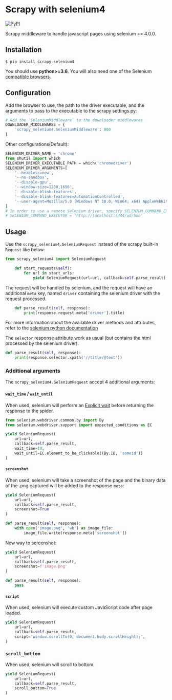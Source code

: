 # Scrapy with selenium4
[![PyPI](https://img.shields.io/pypi/v/scrapy-selenium4.svg)](https://pypi.python.org/pypi/scrapy-selenium4)

Scrapy middleware to handle javascript pages using selenium >= 4.0.0.

## Installation
```
$ pip install scrapy-selenium4
```
You should use **python>=3.6**.
You will also need one of the Selenium [compatible browsers](http://www.seleniumhq.org/about/platforms.jsp).

## Configuration
Add the browser to use, the path to the driver executable, and the arguments to pass to the executable to the scrapy settings.py:
```python
# Add the `SeleniumMiddleware` to the downloader middlewares
DOWNLOADER_MIDDLEWARES = {
    'scrapy_selenium4.SeleniumMiddleware': 800
}
```
Other configurations(Default):
```python
SELENIUM_DRIVER_NAME = 'chrome'
from shutil import which
SELENIUM_DRIVER_EXECUTABLE_PATH = which('chromedriver')
SELENIUM_DRIVER_ARGUMENTS=[
    '--headless=new',
    '--no-sandbox',
    '--disable-gpu',
    '--window-size=1280,1696',
    '--disable-blink-features',
    '--disable-blink-features=AutomationControlled',
    '--user-agent=Mozilla/5.0 (Windows NT 10.0; Win64; x64) AppleWebKit/537.36 (KHTML, like Gecko) Chrome/91.0.4472.124 Safari/537.36',
]
# In order to use a remote Selenium driver, specify SELENIUM_COMMAND_EXECUTOR instead of SELENIUM_DRIVER_EXECUTABLE_PATH.
# SELENIUM_COMMAND_EXECUTOR = 'http://localhost:4444/wd/hub'
```
## Usage
Use the `scrapy_selenium4.SeleniumRequest` instead of the scrapy built-in `Request` like below:
```python
from scrapy_selenium4 import SeleniumRequest

    def start_requests(self):
        for url in start_urls:
            yield SeleniumRequest(url=url, callback=self.parse_result)
```
The request will be handled by selenium, and the request will have an additional `meta` key, named `driver` containing the selenium driver with the request processed.
```python
    def parse_result(self, response):
        print(response.request.meta['driver'].title)
```
For more information about the available driver methods and attributes, refer to the [selenium python documentation](http://selenium-python.readthedocs.io/api.html#module-selenium.webdriver.remote.webdriver)

The `selector` response attribute work as usual (but contains the html processed by the selenium driver).
```python
def parse_result(self, response):
    print(response.selector.xpath('//title/@text'))
```

### Additional arguments
The `scrapy_selenium4.SeleniumRequest` accept 4 additional arguments:

#### `wait_time` / `wait_until`

When used, selenium will perform an [Explicit wait](http://selenium-python.readthedocs.io/waits.html#explicit-waits) before returning the response to the spider.
```python
from selenium.webdriver.common.by import By
from selenium.webdriver.support import expected_conditions as EC

yield SeleniumRequest(
    url=url,
    callback=self.parse_result,
    wait_time=10,
    wait_until=EC.element_to_be_clickable((By.ID, 'someid'))
)
```

#### `screenshot`
When used, selenium will take a screenshot of the page and the binary data of the .png captured will be added to the response `meta`:
```python
yield SeleniumRequest(
    url=url,
    callback=self.parse_result,
    screenshot=True
)

def parse_result(self, response):
    with open('image.png', 'wb') as image_file:
        image_file.write(response.meta['screenshot'])
```

New way to screenshot:
```python
yield SeleniumRequest(
    url=url,
    callback=self.parse_result,
    screenshot=f'image.png'
)

def parse_result(self, response):
    pass
```

#### `script`
When used, selenium will execute custom JavaScript code after page loaded.
```python
yield SeleniumRequest(
    url=url,
    callback=self.parse_result,
    script='window.scrollTo(0, document.body.scrollHeight);',
)
```

### `scroll_bottom`
When used, selenium will scroll to bottom.
```python
yield SeleniumRequest(
    url=url,
    callback=self.parse_result,
    scroll_bottom=True
)
```
